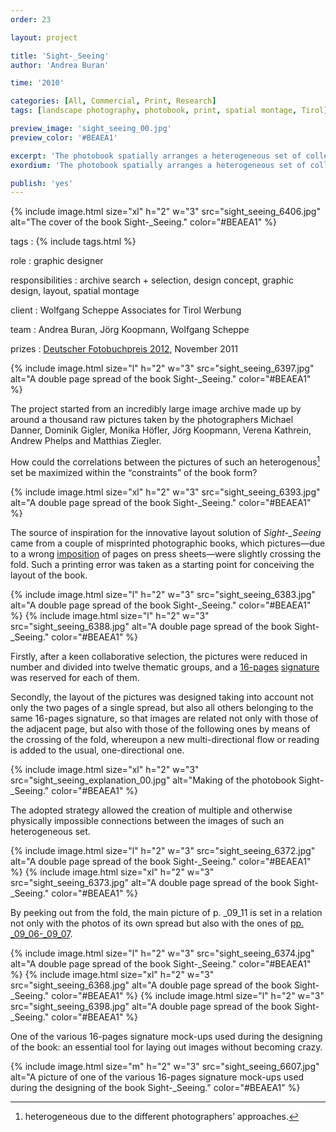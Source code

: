 ```yaml
---
order: 23

layout: project

title: 'Sight-_Seeing'
author: 'Andrea Buran'

time: '2010'

categories: [All, Commercial, Print, Research]
tags: [landscape photography, photobook, print, spatial montage, Tirol]

preview_image: 'sight_seeing_00.jpg'
preview_color: '#BEAEA1'

excerpt: 'The photobook spatially arranges a heterogeneous set of collectively taken pictures of Tyrolean summer landscapes—halfway between tourism’s advertising images and contemporary photos.'
exordium: 'The photobook spatially arranges a heterogeneous set of collectively taken pictures of Tyrolean summer landscapes—halfway between tourism’s advertising images and contemporary photos.'

publish: 'yes'
---
```


<div class="figures">
    {% include image.html 
        size="xl" 
        h="2" w="3" 
        src="sight_seeing_6406.jpg" 
        alt="The cover of the book Sight-_Seeing." 
        color="#BEAEA1" 
    %}
</div>

tags
: {% include tags.html %}

role
: graphic designer

responsibilities
:  archive search + selection, design concept, graphic design, layout, spatial montage

client
: Wolfgang Scheppe Associates for Tirol Werbung

team
: Andrea Buran, Jörg Koopmann, Wolfgang Scheppe

prizes
: [Deutscher Fotobuchpreis 2012](http://www.deutscher-fotobuchpreis.de/html/2012.htm "Deutscher Fotobuchpreis 2012"), November 2011

<div class="figures">
    {% include image.html 
        size="l" 
        h="2" w="3" 
        src="sight_seeing_6397.jpg" 
        alt="A double page spread of the book Sight-_Seeing." 
        color="#BEAEA1" 
    %}
</div>

The project started from an incredibly large image archive made up by around a thousand raw pictures taken by the photographers Michael Danner, Dominik Gigler, Monika Höfler, Jörg Koopmann, Verena Kathrein, Andrew Phelps and Matthias Ziegler.

How could the correlations between the pictures of such an heterogenous[^heterogenity] set be maximized within the “constraints” of the book form?

<div class="figures">
    {% include image.html 
        size="xl" 
        h="2" w="3" 
        src="sight_seeing_6393.jpg" 
        alt="A double page spread of the book Sight-_Seeing." 
        color="#BEAEA1" 
    %}
</div>

The source of inspiration for the innovative layout solution of *Sight-_Seeing* came from a couple of misprinted photographic books, which pictures—due to a wrong [imposition](http://printwiki.org/Imposition "imposition on PrintWiki") of pages on press sheets—were slightly crossing the fold. Such a printing error was taken as a starting point for conceiving the layout of the book.

<div class="figures">
    {% include image.html 
        size="l" 
        h="2" w="3" 
        src="sight_seeing_6383.jpg" 
        alt="A double page spread of the book Sight-_Seeing." 
        color="#BEAEA1" 
    %}
    {% include image.html 
        size="l" 
        h="2" w="3" 
        src="sight_seeing_6388.jpg" 
        alt="A double page spread of the book Sight-_Seeing." 
        color="#BEAEA1" 
    %}
</div>

Firstly, after a keen collaborative selection, the pictures were reduced in number and divided into twelve thematic groups, and a [16-pages](http://printwiki.org/Octavo "16-pages / octavo on PrintWiki") [signature](http://printwiki.org/Signature "signature on PrintWiki") was reserved for each of them.

Secondly, the layout of the pictures was designed taking into account not only the two pages of a single spread, but also all others belonging to the same 16-pages signature, so that images are related not only with those of the adjacent page, but also with those of the following ones by means of the crossing of the fold, whereupon a new multi-directional flow or reading is added to the usual, one-directional one.

<div class="figures">
    {% include image.html 
        size="xl" 
        h="2" w="3" 
        src="sight_seeing_explanation_00.jpg" 
        alt="Making of the photobook Sight-_Seeing." 
        color="#BEAEA1" 
    %}
</div>

The adopted strategy allowed the creation of multiple and otherwise physically impossible connections between the images of such an heterogeneous set.

<div class="figures">
    {% include image.html 
        size="l" 
        h="2" w="3" 
        src="sight_seeing_6372.jpg" 
        alt="A double page spread of the book Sight-_Seeing." 
        color="#BEAEA1" 
    %}
    {% include image.html 
        size="xl" 
        h="2" w="3" 
        src="sight_seeing_6373.jpg" 
        alt="A double page spread of the book Sight-_Seeing." 
        color="#BEAEA1" 
    %}
</div>

By peeking out from the fold, the main picture of p. _09_11 is set in a relation not only with the photos of its own spread but also with the ones of [pp. _09_06-_09_07](#sight_seeing_6372.jpg).

<div class="figures">
    {% include image.html 
        size="l" 
        h="2" w="3" 
        src="sight_seeing_6374.jpg" 
        alt="A double page spread of the book Sight-_Seeing." 
        color="#BEAEA1" 
    %}
    {% include image.html 
        size="xl" 
        h="2" w="3" 
        src="sight_seeing_6368.jpg" 
        alt="A double page spread of the book Sight-_Seeing." 
        color="#BEAEA1" 
    %}
    {% include image.html 
        size="l" 
        h="2" w="3" 
        src="sight_seeing_6398.jpg" 
        alt="A double page spread of the book Sight-_Seeing." 
        color="#BEAEA1" 
    %}
</div>

One of the various 16-pages signature mock-ups used during the designing of the book: an essential tool for laying out images without becoming crazy.

<div class="figures">
    {% include image.html 
        size="m" 
        h="2" w="3" 
        src="sight_seeing_6607.jpg" 
        alt="A picture of one of the various 16-pages signature mock-ups used during the designing of the book Sight-_Seeing." 
        color="#BEAEA1" 
    %}
</div>

[^heterogenity]: heterogeneous due to the different photographers’ approaches.